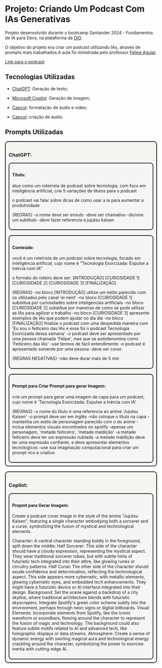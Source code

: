 <h1>Projeto: Criando Um Podcast Com IAs Generativas</h1>
<p>Projeto desenvolvido durante o bootcamp Santander 2024 - Fundamentos de IA para Devs, na plataforma da <a href="https://www.dio.me/" target="_blank">DIO</a>.</p>
<p>O objetivo do projeto era criar um podcast utilizando IAs, através de prompts mais trabalhados.A aula foi ministrada pelo professor <a href="https://github.com/felipeAguiarCode" target="_blank">Felipe Aguiar</a>.</p>
<a href="https://www.linkedin.com/posts/felipe-cesar-rodrigues_inteligaeanciaartificial-podcastia-chatgpt-activity-7204573705539059713-fff8?utm_source=share&utm_medium=member_desktop" target="_blank">Link para o podcast</a>
<h2>Tecnologias Utilizadas</h2>
<ul>
    <li><a href="https://chat.openai.com/" target="_blank">ChatGPT</a>: Geração de texto;</p></li>
    <li><a href="https://copilot.microsoft.com/" target="_blank">Microsoft Copilot</a>: Geração de imagem;</p></li>
    <li><a href="https://www.capcut.com/my-edit?start_tab=video" target="_blank">Capcut</a>: formatação de áudio e vídeo;</p></li>
    <li><a href="https://elevenlabs.io/app/speech-synthesis" target="_blank">Capcut</a>: criação de áudio.</p></li>
</ul>
<h2>Prompts Utilizadas</h2>

<div style="background-color: #f5f5f2; border: 2px #000 solid; border-radius: 10px; padding: 2%">
    <h3>ChatGPT:</h3>
    
    
<div style="background-color: #f5f5f5; border: 2px #000 solid; border-radius: 10px; padding: 2%">
    <h4>Título:</h4>
    <p>atue como um roteirista de podcast sobre tecnologia, com foco em inteligência artificial, crie 5 variações de títulos para o podcast

o podcast vai falar sobre dicas de como usar a ia para aumentar a produtividade

{REGRAS}
 -o nome deve ser enxuto
 -deve ser chamativo
 -dicione um subtítulo
 -deve fazer referencia a jujutsu kaisen
    </p>
</div>
</br>
<div style="background-color: #f5f5f5; border: 2px #000 solid; border-radius: 10px; padding: 2%">
    <h4>Conteúdo:</h4>
    <p>você é um roteirista de um podcast sobre tecnologia, focado em inteligência artificial, cujo nome é "Tecnologia Exorcizada: Expulse a Inércia com IA"

o formato do roteiro deve ser:
[INTRODUÇÃO]
[CURIOSIDADE 1]
[CURIOSIDADE 2]
[CURIOSIDADE 3]
[FINALIZAÇÃO]

{REGRAS}
-no bloco [INTRODUÇÃO] utilize um estilo parecido com os utilizados pelo canal 'ei nerd'
-no bloco [CURIOSIDADE 1] substitua por curiosidades sobre inteligencias artificiais
-no bloco [CURIOSIDADE 2] substitua por maneiras de como se pode utilizar as IAs para agilizar o trabalho
-no bloco [CURIOSIDADE 3] apresente exemplos de IAs que podem ajudar no dia dia
-no bloco [FINALIZAÇÃO] finalize o podcast com uma despedida maneira com 'Eu sou o feiticeiro das IAs e esse foi o podcast Tecnologia Exorcizada dessa semana'
-o podcast deve ser apresentado por uma pessoa chamada 'Felipe', mas que se autodenomina como 'Feiticeiro das IAs'
-use termos de fácil entendimento
-o podcast é apresentado somente por uma pessoa
-deve ser curso

{REGRAS NEGATIVAS}
-não deve durar mais de 5 min

</p>
</div>

</br>
<div style="background-color: #f5f5f5; border: 2px #000 solid; border-radius: 10px; padding: 2%">
    <h4>Prompt para Criar Prompt para gerar Imagem:</h4>
    <p>crie um prompt para gerar uma imagem de capa para um podcast, cujo nome é 'Tecnologia Exorcizada: Expulse a Inércia com IA'

{REGRAS}
-o nome do título é uma referencia ao anime 'Jujutsu Kaisen'
-o prompt deve ser em inglês
-não coloque o título na capa
-mantenha um estilo de personagem parecido com o do anime
-inclua elementos visuais encontrados no spotify
-apenas um personagem, 'metade feiticeiro', 'metade maldição'
-a metade feiticeiro deve ter um expressão nublada
-a metade maldição deve ter uma expressão confiante, e deve apresentar elementos tecnologicos
-use sua imaginação computacional para criar um prompt rico e criativo

</p>
</div>
</div>

</br>

<div style="background-color: #f5f5f2; border: 2px #000 solid; border-radius: 10px; padding: 2%">
    <h3>Copilot:</h3>

<div style="background-color: #f5f5f5; border: 2px #000 solid; border-radius: 10px; padding: 2%">
<h4>Propmt para Gerar Imagem:</h4>
<p>Create a podcast cover image in the style of the anime "Jujutsu Kaisen", featuring a single character embodying both a sorcerer and a curse, symbolizing the fusion of mystical and technological elements.

Character: A central character standing boldly in the foreground, split down the middle:
Half Sorcerer: This side of the character should have a cloudy expression, representing the mystical aspect. They wear traditional sorcerer robes, but with subtle hints of futuristic tech integrated into their attire, like glowing runes or circuitry patterns.
Half Curse: The other side of the character should exude confidence and determination, reflecting the technological aspect. This side appears more cybernetic, with metallic elements, glowing cybernetic eyes, and embedded tech enhancements. They might have a futuristic device or AI interface integrated into their design.
Background: Set the scene against a backdrop of a city skyline, where traditional architecture blends with futuristic skyscrapers. Integrate Spotify's green color scheme subtly into the environment, perhaps through neon signs or digital billboards.
Visual Elements: Incorporate elements from Spotify, like the iconic waveform or soundbars, flowing around the character to represent the fusion of magic and technology. The background could also feature subtle motifs related to AI and advanced tech, like holographic displays or data streams.
Atmosphere: Create a sense of dynamic energy with swirling magical aura and technological energy crackling around the character, symbolizing the power to exorcise inertia with cutting-edge AI.
</p>
</div>
</div>